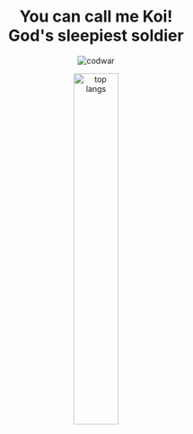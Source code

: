 <h1 align="center">You can call me Koi! <br>
God's sleepiest soldier</h1>
<p align="center"><img align="center" alt="codwar" src="https://www.codewars.com/users/Koii/badges/large"></p>
<p align="center"><img alt="top langs" width="40%" src="https://github-readme-stats.vercel.app/api/top-langs/?username=Koipix&layout=compact&hide=html,css,scss&&exclude_repo=Code-Wars-Katas"></p>
